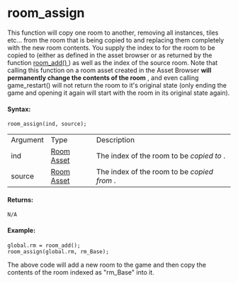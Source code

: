 # room_assign

This function will copy one room to another, removing all instances,
tiles etc... from the room that is being copied to and replacing them
completely with the new room contents. You supply the index to for the
room to be copied to (either as defined in the asset browser or as
returned by the function [ room_add() ](room_add) ) as well as the
index of the source room. Note that calling this function on a room
asset created in the Asset Browser **will permanently change the
contents of the room** , and even calling game_restart() will not return
the room to it's original state (only ending the game and opening it
again will start with the room in its original state again).

#### Syntax:

``` gml
room_assign(ind, source);
```

|          |                                                            |                                             |
|----------|------------------------------------------------------------|---------------------------------------------|
| Argument | Type                                                       | Description                                 |
| ind      |  [Room Asset](../../../../../The_Asset_Editors/Rooms)  | The index of the room to be *copied to* .   |
| source   |  [Room Asset](../../../../../The_Asset_Editors/Rooms)  | The index of the room to be *copied from* . |

#### Returns:

``` gml
N/A
```

#### Example:

``` gml
global.rm = room_add();
room_assign(global.rm, rm_Base);
```

The above code will add a new room to the game and then copy the
contents of the room indexed as "rm_Base" into it.
